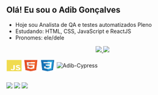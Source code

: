 ## Olá! Eu sou o Adib Gonçalves

- Hoje sou Analista de QA e testes automatizados Pleno
- Estudando: HTML, CSS, JavaScript e ReactJS
- Pronomes: ele/dele

<div align="center">
  <a href="https://github.com/adibgoncalves">
  <img height="180em" src="https://github-readme-stats.vercel.app/api?username=adibgoncalves&show_icons=true&theme=dark&include_all_commits=true&count_private=true"/>
  <img height="180em" src="https://github-readme-stats.vercel.app/api/top-langs/?username=adibgoncalves&layout=compact&langs_count=7&theme=dark"/>
  </a>
</div>

<div style="display: inline_block"><br>
  <img align="center" alt="Adib-Js" height="30" width="40" src="https://raw.githubusercontent.com/devicons/devicon/master/icons/javascript/javascript-plain.svg">
  <img align="center" alt="Adib-HTML" height="30" width="40" src="https://raw.githubusercontent.com/devicons/devicon/master/icons/html5/html5-original.svg">
  <img align="center" alt="Adib-CSS" height="30" width="40" src="https://raw.githubusercontent.com/devicons/devicon/master/icons/css3/css3-original.svg">
  <img align="center" alt="Adib-Cypress" height="30" width="30" src="https://media.slid.es/avatars/1098231/Cypress_Logomark_Color_Dark_BG.jpg">
</div>

##

<div>
  <a href="https://instagram.com/adibgoncalves" target="_blank"><img src="https://img.shields.io/badge/-Instagram-%23E4405F?style=for-the-badge&logo=instagram&logoColor=white" target="_blank"></a>
  <a href = "mailto:adib.fernandes@gmail.com"><img src="https://img.shields.io/badge/-Gmail-%23333?style=for-the-badge&logo=gmail&logoColor=red" target="_blank"></a>
  <a href="https://www.linkedin.com/in/adib-gonçalves-594055174" target="_blank"><img src="https://img.shields.io/badge/-LinkedIn-%230077B5?style=for-the-badge&logo=linkedin&logoColor=white" target="_blank"></a>
</div>
